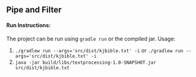 ## Pipe and Filter

#### Run Instructions:
The project can be run using `gradle run` or the compiled jar.  Usage:

1. `./gradlew run --args='src/dist/kjbible.txt' -i` or `./gradlew run --args='src/dist/kjbible.txt' -i` 
1. `java -jar build/libs/textprocessing-1.0-SNAPSHOT.jar src/dist/kjbible.txt`